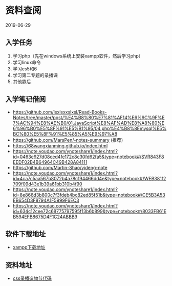 # 资料查阅
2019-06-29
## 入学任务
1. 学习php（先在windows系统上安装xampp软件，然后学习php）
2. 学习linux命令
3. 学习es5和6
4. 学习第二专题的录播课
5. 其他靠后

## 入学笔记借阅
* https://github.com/lsxlsxxslxsl/Read-Books-Notes/tree/master/post/%E4%B8%80%E7%81%AF14%E6%9C%9F%E7%AC%94%E8%AE%B0/01.JavaScript%E8%AF%AD%E8%A8%80%E6%96%B0%E5%8F%91%E5%B1%95/04.php%E4%B8%8Emysql%E5%BC%80%E5%8F%91%E5%85%A5%E9%97%A8
* https://github.com/MarsPen/-notes-summary (推荐)
* https://68wangxianming.github.io/index.html
* https://note.youdao.com/ynoteshare1/index.html?id=0463e927d08ced4fe172c8c30fd62fa5&type=notebook#/SVR843F8EEDF02B4B64964C49B428A84111
* https://github.com/Martin-Shao/yideng-note
* https://note.youdao.com/ynoteshare1/index.html?id=4ca7c5aa567b8072b4a78c194466dd4e&type=notebook#/WEB381f2709f09d43e1b39a61bb310b4f90
* https://note.youdao.com/ynoteshare1/index.html?id=8e866d3b800c7f3fdeb4bc82ed85f51b&type=notebook#/CE5B3A53EB654D3F8794A1F5999F6EC3
* https://note.youdao.com/ynoteshare1/index.html?id=634c12cee72c68775797595f13b6b899&type=notebook#/8033FB61EB594EFB8675D4F1C24ABBB9

## 软件下载地址
+ [xampp下载地址](https://www.apachefriends.org/index.html)

## 资料地址
* [css录播造物节代码](https://github.com/yllg/ZWJ)
